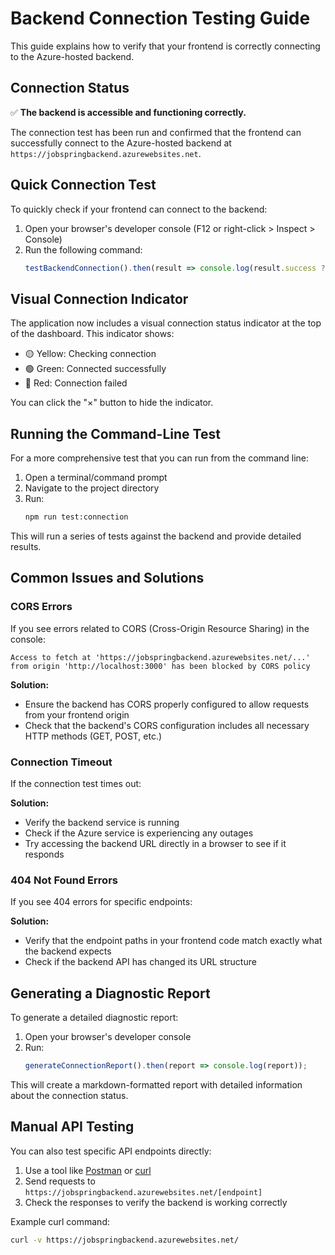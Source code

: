 # Backend Connection Testing Guide

This guide explains how to verify that your frontend is correctly connecting to the Azure-hosted backend.

## Connection Status

✅ **The backend is accessible and functioning correctly.**

The connection test has been run and confirmed that the frontend can successfully connect to the Azure-hosted backend at `https://jobspringbackend.azurewebsites.net`.

## Quick Connection Test

To quickly check if your frontend can connect to the backend:

1. Open your browser's developer console (F12 or right-click > Inspect > Console)
2. Run the following command:
   ```javascript
   testBackendConnection().then(result => console.log(result.success ? 'Connected!' : 'Failed to connect'));
   ```

## Visual Connection Indicator

The application now includes a visual connection status indicator at the top of the dashboard. This indicator shows:

- 🟡 Yellow: Checking connection
- 🟢 Green: Connected successfully
- 🔴 Red: Connection failed

You can click the "×" button to hide the indicator.

## Running the Command-Line Test

For a more comprehensive test that you can run from the command line:

1. Open a terminal/command prompt
2. Navigate to the project directory
3. Run:
   ```bash
   npm run test:connection
   ```

This will run a series of tests against the backend and provide detailed results.

## Common Issues and Solutions

### CORS Errors

If you see errors related to CORS (Cross-Origin Resource Sharing) in the console:

```
Access to fetch at 'https://jobspringbackend.azurewebsites.net/...' from origin 'http://localhost:3000' has been blocked by CORS policy
```

**Solution:**
- Ensure the backend has CORS properly configured to allow requests from your frontend origin
- Check that the backend's CORS configuration includes all necessary HTTP methods (GET, POST, etc.)

### Connection Timeout

If the connection test times out:

**Solution:**
- Verify the backend service is running
- Check if the Azure service is experiencing any outages
- Try accessing the backend URL directly in a browser to see if it responds

### 404 Not Found Errors

If you see 404 errors for specific endpoints:

**Solution:**
- Verify that the endpoint paths in your frontend code match exactly what the backend expects
- Check if the backend API has changed its URL structure

## Generating a Diagnostic Report

To generate a detailed diagnostic report:

1. Open your browser's developer console
2. Run:
   ```javascript
   generateConnectionReport().then(report => console.log(report));
   ```

This will create a markdown-formatted report with detailed information about the connection status.

## Manual API Testing

You can also test specific API endpoints directly:

1. Use a tool like [Postman](https://www.postman.com/) or [curl](https://curl.se/)
2. Send requests to `https://jobspringbackend.azurewebsites.net/[endpoint]`
3. Check the responses to verify the backend is working correctly

Example curl command:
```bash
curl -v https://jobspringbackend.azurewebsites.net/
``` 